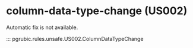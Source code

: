 # column-data-type-change (US002)

Automatic fix is not available.

::: pgrubic.rules.unsafe.US002.ColumnDataTypeChange
